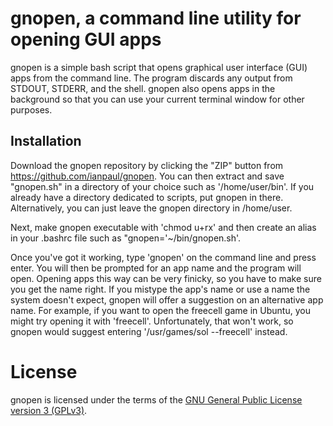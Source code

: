 # gnopen, a command line utility for opening GUI apps

gnopen is a simple bash script that opens graphical user interface (GUI) apps from the command line. 
The program discards any output from STDOUT, STDERR, and the shell. gnopen also opens apps in the 
background so that you can use your current terminal window for other purposes. 

## Installation

Download the gnopen repository by clicking the "ZIP" button from https://github.com/ianpaul/gnopen. You can then 
extract and save "gnopen.sh" in a directory of your choice such as '/home/user/bin'. 
If you already have a directory dedicated to scripts, put gnopen in there. 
Alternatively, you can just leave the gnopen directory in /home/user.

Next, make gnopen executable with 'chmod u+rx' and then create an alias in your .bashrc file such as 
"gnopen='~/bin/gnopen.sh'. 

Once you've got it working, type 'gnopen' on the command line and press enter. You will then be prompted for an app name 
and the program will open. Opening apps this way can be very finicky, so you have to make sure you get the name 
right. If you mistype the app's name or use a name the system doesn't expect, gnopen will offer a suggestion on an 
alternative app name. For example, if you want to open the freecell game in Ubuntu, you might try opening it with
'freecell'. Unfortunately, that won't work, so gnopen would suggest entering '/usr/games/sol --freecell' instead. 

# License

gnopen is licensed under the terms of the [GNU General Public License version 3 (GPLv3)](http://www.gnu.org/licenses/gpl.txt).

